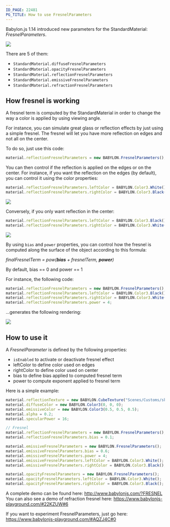 ```yaml
---
ID_PAGE: 22481
PG_TITLE: How to use FresnelParameters
---
```

Babylon.js 1.14 introduced new parameters for the StandardMaterial: _FresnelParameters_.

![](/img/how_to/Fresnel/fresnel.jpg)

There are 5 of them:

* ```StandardMaterial.diffuseFresnelParameters```
* ```StandardMaterial.opacityFresnelParameters```
* ```StandardMaterial.reflectionFresnelParameters```
* ```StandardMaterial.emissiveFresnelParameters```
* ```StandardMaterial.refractionFresnelParameters```

## How fresnel is working

A fresnel term is computed by the StandardMaterial in order to change the way a color is applied by using viewing angle.

For instance, you can simulate great glass or reflection effects by just using a simple fresnel. The fresnel will let you have more reflection on edges and not all on the center.

To do so, just use this code:

```javascript
material.reflectionFresnelParameters = new BABYLON.FresnelParameters();
```

You can then control if the reflection is applied on the edges or on the center. For instance, if you want the reflection on the edges (by default), you can control it using the color properties:

```javascript
material.reflectionFresnelParameters.leftColor = BABYLON.Color3.White();
material.reflectionFresnelParameters.rightColor = BABYLON.Color3.Black();
```

![](/img/how_to/Fresnel/fresnel01.jpg)

Conversely, if you only want reflection in the center:

```javascript
material.reflectionFresnelParameters.leftColor = BABYLON.Color3.Black();
material.reflectionFresnelParameters.rightColor = BABYLON.Color3.White();
```

![](/img/how_to/Fresnel/fresnel02.jpg)

By using ```bias``` and ```power``` properties, you can control how the fresnel is computed along the surface of the object according to this formula:

_finalFresnelTerm = pow(**bias** + fresnelTerm, **power**)_

By default, bias == 0 and power == 1

For instance, the following code:

```javascript
material.reflectionFresnelParameters = new BABYLON.FresnelParameters();
material.reflectionFresnelParameters.leftColor = BABYLON.Color3.Black();
material.reflectionFresnelParameters.rightColor = BABYLON.Color3.White();
material.reflectionFresnelParameters.power = 4;
```

...generates the following rendering:

![](/img/how_to/Fresnel/fresnel03.jpg)

## How to use it

A _FresnelParameter_ is defined by the following properties:
* ```isEnabled``` to activate or deactivate fresnel effect
* leftColor to define color used on edges
* rightColor to define color used on center
* bias to define bias applied to computed fresnel term
* power to compute exponent applied to fresnel term

Here is a simple example:

```javascript
material.reflectionTexture = new BABYLON.CubeTexture("Scenes/Customs/skybox/TropicalSunnyDay", scene);
material.diffuseColor = new BABYLON.Color3(0, 0, 0);
material.emissiveColor = new BABYLON.Color3(0.5, 0.5, 0.5);
material.alpha = 0.2;
material.specularPower = 16;

// Fresnel
material.reflectionFresnelParameters = new BABYLON.FresnelParameters();
material.reflectionFresnelParameters.bias = 0.1;

material.emissiveFresnelParameters = new BABYLON.FresnelParameters();
material.emissiveFresnelParameters.bias = 0.6;
material.emissiveFresnelParameters.power = 4;
material.emissiveFresnelParameters.leftColor = BABYLON.Color3.White();
material.emissiveFresnelParameters.rightColor = BABYLON.Color3.Black();

material.opacityFresnelParameters = new BABYLON.FresnelParameters();
material.opacityFresnelParameters.leftColor = BABYLON.Color3.White();
material.opacityFresnelParameters.rightColor = BABYLON.Color3.Black();
```

A complete demo can be found here: http://www.babylonjs.com/?FRESNEL
You can also see a demo of refraction fresnel here:  https://www.babylonjs-playground.com/#22KZUW#6

If you want to experiment FresnelParameters, just go here: https://www.babylonjs-playground.com/#AQZJ4C#0
